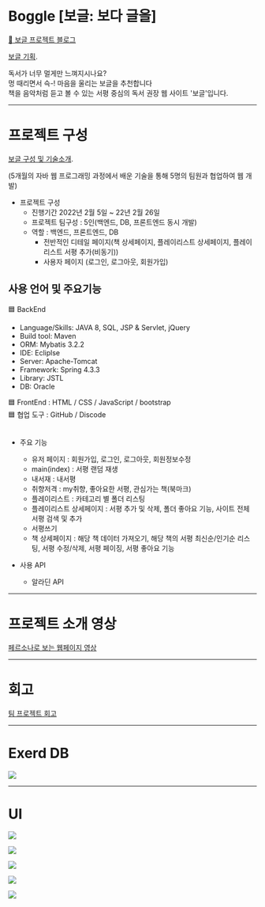 # Boggle [보글: 보다 글을] 
[📘 보글 프로젝트 블로그](https://velog.io/@may_yun/series/%ED%8C%80%ED%94%84%EB%A1%9C%EC%A0%9D%ED%8A%B8%EB%B3%B4%EA%B8%80%EB%B3%B4%EB%8B%A4%EA%B8%80%EC%9D%84)

[보글 기획](https://velog.io/@may_yun/3%EC%B0%A8-%ED%94%84%EB%A1%9C%EC%A0%9D%ED%8A%B8-%ED%8C%80-%ED%94%84%EB%A1%9C%EC%A0%9D%ED%8A%B8-Boggle-%EC%84%9C%ED%8F%89-%EC%9E%AC%EC%83%9D-%EC%9B%B9%EC%82%AC%EC%9D%B4%ED%8A%B8-%EA%B8%B0%ED%9A%8D-%EB%B0%8F-Front-End).

독서가 너무 멀게만 느껴지시나요?<br>
멍 때리면서 슥-! 마음을 울리는 보글을 추천합니다<br>
책을 음악처럼 듣고 볼 수 있는 서평 중심의 독서 권장 웹 사이트 '보글'입니다.<br>

---

# 프로젝트 구성 
[보글 구성 및 기술소개](https://velog.io/@may_yun/3%EC%B0%A8-%ED%94%84%EB%A1%9C%EC%A0%9D%ED%8A%B8-%ED%8C%80-%ED%94%84%EB%A1%9C%EC%A0%9D%ED%8A%B8-Boggle-%EC%84%9C%ED%8F%89-%EC%9E%AC%EC%83%9D-%EC%9B%B9%EC%82%AC%EC%9D%B4%ED%8A%B8-%EA%B8%B0%EC%88%A0-%EC%86%8C%EA%B0%9C).

(5개월의 자바 웹 프로그래밍 과정에서 배운 기술을 통해 5명의 팀원과 협업하여 웹 개발)

- 프로젝트 구성
  - 진행기간 2022년 2월 5일 ~ 22년 2월 26일
  - 프로젝트 팀구성 : 5인(백엔드, DB, 프론트엔드 동시 개발)
  - 역할 : 백엔드, 프론트엔드, DB
    - 전반적인 디테일 페이지(책 상세페이지, 플레이리스트 상세페이지, 플레이리스트 서평 추가(비동기))
    - 사용자 페이지 (로그인, 로그아웃, 회원가입)

## 사용 언어 및 주요기능

🟦 BackEnd<br>
- Language/Skills: JAVA 8, SQL, JSP & Servlet, jQuery<br>
- Build tool: Maven<br>
- ORM: Mybatis 3.2.2<br>
- IDE: Ecliplse<br>
- Server: Apache-Tomcat<br>
- Framework: Spring 4.3.3<br>
- Library: JSTL<br>
- DB: Oracle<br>

🟦 FrontEnd : HTML / CSS / JavaScript / bootstrap<br>
🟦 협업 도구 : GitHub / Discode<br>
<br>

- 주요 기능
  - 유저 페이지 : 회원가입, 로그인, 로그아웃, 회원정보수정
  - main(index) : 서평 랜덤 재생
  - 내서재 : 내서평
  - 취향저격 : my취향, 좋아요한 서평, 관심가는 책(북마크)
  - 플레이리스트 : 카테고리 별 폴더 리스팅
  - 플레이리스트 상세페이지 : 서평 추가 및 삭제, 폴더 좋아요 기능, 사이트 전체 서평 검색 및 추가
  - 서평쓰기
  - 책 상세페이지 : 해당 책 데이터 가져오기, 해당 책의 서평 최신순/인기순 리스팅, 서평 수정/삭제, 서평 페이징, 서평 좋아요 기능
  
- 사용 API
  - 알라딘 API
  
---

# 프로젝트 소개 영상
[페르소나로 보는 웹페이지 영상](https://velog.io/@may_yun/3%EC%B0%A8-%ED%94%84%EB%A1%9C%EC%A0%9D%ED%8A%B8-%ED%8C%80-%ED%94%84%EB%A1%9C%EC%A0%9D%ED%8A%B8-Boggle-%EC%84%9C%ED%8F%89-%EC%9E%AC%EC%83%9D-%EC%9B%B9%EC%82%AC%EC%9D%B4%ED%8A%B8-%EC%98%81%EC%83%81%EC%9C%BC%EB%A1%9C%EB%B3%B4%EB%8A%94-%EC%99%84%EC%84%B1-%ED%8E%98%EC%9D%B4%EC%A7%80)

---

# 회고
[팀 프로젝트 회고](https://velog.io/@may_yun/3%EC%B0%A8-%ED%94%84%EB%A1%9C%EC%A0%9D%ED%8A%B8-%EC%B2%AB-%ED%8C%80-%ED%94%84%EB%A1%9C%EC%A0%9D%ED%8A%B8-Boggle%EC%9D%98-%ED%8C%80-%ED%9A%8C%EA%B3%A0-KPT)

---

# Exerd DB
![](https://velog.velcdn.com/images/may_yun/post/83c6ae95-982f-4d77-ab21-9e56cf13f83a/image.png)

---

# UI
![](https://velog.velcdn.com/images/may_yun/post/2360316d-d3b6-40ae-b97b-3d4054bbe0bc/image.png)

![](https://velog.velcdn.com/images/may_yun/post/b6c3d514-bfc8-41e6-a58d-725a9d6c25ba/image.png)

![](https://velog.velcdn.com/images/may_yun/post/de471077-9c9c-4a52-b95c-5aabfe6a7314/image.png)

![](https://velog.velcdn.com/images/may_yun/post/86817a8f-a89a-408a-908c-083f5f713f31/image.png)


![](https://velog.velcdn.com/images/may_yun/post/8d2b84b2-f848-4ab3-a1d9-21ab36b95c2c/image.png)


